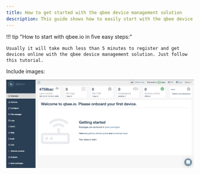 ```yaml
---
title: How to get started with the qbee device management solution
description: This guide shows how to easily start with the qbee device management platform and get going within less than 5 minutes.
---
```


!!! tip "How to start with qbee.io in five easy steps:"
 	
	Usually it will take much less than 5 minutes to register and get devices online with the qbee device management solution. Just follow this tutorial.

Include images:

![qbee-getting-started](images/qbee-getting-started.png)